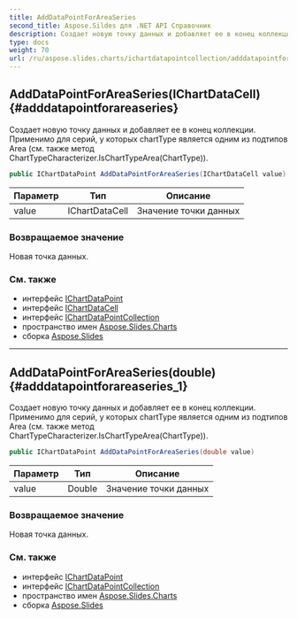 ```yaml
---
title: AddDataPointForAreaSeries
second_title: Aspose.Sildes для .NET API Справочник
description: Создает новую точку данных и добавляет ее в конец коллекции. Применимо для серий, у которых chartType является одним из подтипов Area, см. также метод ChartTypeCharacterizer.IsChartTypeAreaChartType.
type: docs
weight: 70
url: /ru/aspose.slides.charts/ichartdatapointcollection/adddatapointforareaseries/
---
```


## AddDataPointForAreaSeries(IChartDataCell) {#adddatapointforareaseries}

Создает новую точку данных и добавляет ее в конец коллекции. Применимо для серий, у которых chartType является одним из подтипов Area (см. также метод ChartTypeCharacterizer.IsChartTypeArea(ChartType)).

```csharp
public IChartDataPoint AddDataPointForAreaSeries(IChartDataCell value)
```

| Параметр | Тип | Описание |
| --- | --- | --- |
| value | IChartDataCell | Значение точки данных |

### Возвращаемое значение

Новая точка данных.

### См. также

* интерфейс [IChartDataPoint](../../ichartdatapoint)
* интерфейс [IChartDataCell](../../ichartdatacell)
* интерфейс [IChartDataPointCollection](../../ichartdatapointcollection)
* пространство имен [Aspose.Slides.Charts](../../ichartdatapointcollection)
* сборка [Aspose.Slides](../../../)

---

## AddDataPointForAreaSeries(double) {#adddatapointforareaseries_1}

Создает новую точку данных и добавляет ее в конец коллекции. Применимо для серий, у которых chartType является одним из подтипов Area (см. также метод ChartTypeCharacterizer.IsChartTypeArea(ChartType)).

```csharp
public IChartDataPoint AddDataPointForAreaSeries(double value)
```

| Параметр | Тип | Описание |
| --- | --- | --- |
| value | Double | Значение точки данных |

### Возвращаемое значение

Новая точка данных.

### См. также

* интерфейс [IChartDataPoint](../../ichartdatapoint)
* интерфейс [IChartDataPointCollection](../../ichartdatapointcollection)
* пространство имен [Aspose.Slides.Charts](../../ichartdatapointcollection)
* сборка [Aspose.Slides](../../../)

<!-- DO NOT EDIT: сгенерировано xmldocmd для Aspose.Slides.dll -->